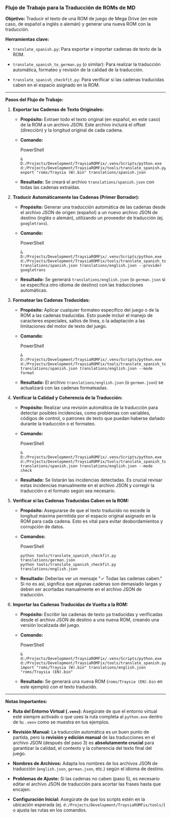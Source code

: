 ### Flujo de Trabajo para la Traducción de ROMs de MD

**Objetivo:** Traducir el texto de una ROM de juego de Mega Drive (en este caso, de español a inglés o alemán) y generar una nueva ROM con la traducción.

**Herramientas clave:**

-   `translate_spanish.py`: Para exportar e importar cadenas de texto de la ROM.

-   `translate_spanish_to_german.py` (o similar): Para realizar la traducción automática, formateo y revisión de la calidad de la traducción.

-   `translate_spanish_checkfit.py`: Para verificar si las cadenas traducidas caben en el espacio asignado en la ROM.

* * * * *

**Pasos del Flujo de Trabajo:**

1.  **Exportar las Cadenas de Texto Originales:**

    -   **Propósito:** Extraer todo el texto original (en español, en este caso) de la ROM a un archivo JSON. Este archivo incluirá el offset (dirección) y la longitud original de cada cadena.

    -   **Comando:**

        PowerShell

        ```
        & D:/Projects/Development/TraysiaROMFix/.venv/Scripts/python.exe d:/Projects/Development/TraysiaROMFix/tools/translate_spanish.py export "roms/Traysia (W).bin" translations/spanish.json

        ```

    -   **Resultado:** Se creará el archivo `translations/spanish.json` con todas las cadenas extraídas.

2.  **Traducir Automáticamente las Cadenas (Primer Borrador):**

    -   **Propósito:** Generar una traducción automática de las cadenas desde el archivo JSON de origen (español) a un nuevo archivo JSON de destino (inglés o alemán), utilizando un proveedor de traducción (ej. `googletrans`).

    -   **Comando:**

        PowerShell

        ```
        & D:/Projects/Development/TraysiaROMFix/.venv/Scripts/python.exe d:/Projects/Development/TraysiaROMFix/tools/translate_spanish_to_german.py translations/spanish.json translations/english.json --provider googletrans

        ```

    -   **Resultado:** Se generará `translations/english.json` (o `german.json` si se especifica otro idioma de destino) con las traducciones automáticas.

3.  **Formatear las Cadenas Traducidas:**

    -   **Propósito:** Aplicar cualquier formateo específico del juego o de la ROM a las cadenas traducidas. Esto puede incluir el manejo de caracteres especiales, saltos de línea, o la adaptación a las limitaciones del motor de texto del juego.

    -   **Comando:**

        PowerShell

        ```
        & D:/Projects/Development/TraysiaROMFix/.venv/Scripts/python.exe d:/Projects/Development/TraysiaROMFix/tools/translate_spanish_to_german.py translations/spanish.json translations/english.json --mode format

        ```

    -   **Resultado:** El archivo `translations/english.json` (o `german.json`) se actualizará con las cadenas formateadas.

4.  **Verificar la Calidad y Coherencia de la Traducción:**

    -   **Propósito:** Realizar una revisión automática de la traducción para detectar posibles incidencias, como problemas con variables, códigos de control, o patrones de texto que puedan haberse dañado durante la traducción o el formateo.

    -   **Comando:**

        PowerShell

        ```
        & D:/Projects/Development/TraysiaROMFix/.venv/Scripts/python.exe d:/Projects/Development/TraysiaROMFix/tools/translate_spanish_to_german.py translations/spanish.json translations/english.json --mode check

        ```

    -   **Resultado:** Se listarán las incidencias detectadas. Es crucial revisar estas incidencias manualmente en el archivo JSON y corregir la traducción o el formato según sea necesario.

5.  **Verificar si las Cadenas Traducidas Caben en la ROM:**

    -   **Propósito:** Asegurarse de que el texto traducido no excede la longitud máxima permitida por el espacio original asignado en la ROM para cada cadena. Esto es vital para evitar desbordamientos y corrupción de datos.

    -   **Comandos:**

        PowerShell

        ```
        python tools/translate_spanish_checkfit.py translations/german.json
        python tools/translate_spanish_checkfit.py translations/english.json

        ```

    -   **Resultado:** Deberías ver un mensaje "✓ Todas las cadenas caben." Si no es así, significa que algunas cadenas son demasiado largas y deben ser acortadas manualmente en el archivo JSON de traducción.

6.  **Importar las Cadenas Traducidas de Vuelta a la ROM:**

    -   **Propósito:** Escribir las cadenas de texto ya traducidas y verificadas desde el archivo JSON de destino a una nueva ROM, creando una versión localizada del juego.

    -   **Comando:**

        PowerShell

        ```
        & d:/Projects/Development/TraysiaROMFix/.venv/Scripts/python.exe d:/Projects/Development/TraysiaROMFix/tools/translate_spanish.py import "roms/Traysia (W).bin" translations/english.json "roms/Traysia (EN).bin"

        ```

    -   **Resultado:** Se generará una nueva ROM (`roms/Traysia (EN).bin` en este ejemplo) con el texto traducido.

* * * * *

**Notas Importantes:**

-   **Ruta del Entorno Virtual (`.venv`):** Asegúrate de que el entorno virtual esté siempre activado o que uses la ruta completa al `python.exe` dentro de tu `.venv` como se muestra en tus ejemplos.

-   **Revisión Manual:** La traducción automática es un buen punto de partida, pero la **revisión y edición manual** de las traducciones en el archivo JSON (después del paso 3) es **absolutamente crucial** para garantizar la calidad, el contexto y la coherencia del texto final del juego.

-   **Nombres de Archivos:** Adapta los nombres de los archivos JSON de traducción (`english.json`, `german.json`, etc.) según el idioma de destino.

-   **Problemas de Ajuste:** Si las cadenas no caben (paso 5), es necesario editar el archivo JSON de traducción para acortar las frases hasta que encajen.

-   **Configuración Inicial:** Asegúrate de que los scripts estén en la ubicación esperada (ej. `d:/Projects/Development/TraysiaROMFix/tools/`) o ajusta las rutas en los comandos.